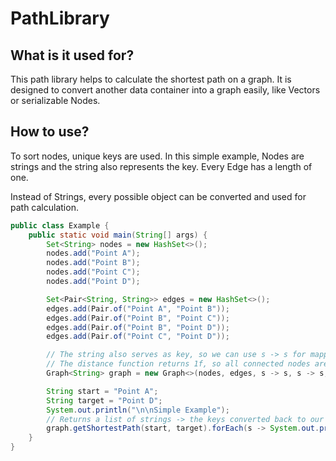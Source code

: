 # PathLibrary

## What is it used for?

This path library helps to calculate the shortest path on a graph. It is designed to convert another data container into
a graph easily, like Vectors or serializable Nodes.

## How to use?

To sort nodes, unique keys are used. In this simple example, Nodes are strings and
the string also represents the key. Every Edge has a length of one.

Instead of Strings, every possible object can be converted and used for path calculation.

```Java
public class Example {
    public static void main(String[] args) {
        Set<String> nodes = new HashSet<>();
        nodes.add("Point A");
        nodes.add("Point B");
        nodes.add("Point C");
        nodes.add("Point D");

        Set<Pair<String, String>> edges = new HashSet<>();
        edges.add(Pair.of("Point A", "Point B"));
        edges.add(Pair.of("Point B", "Point C"));
        edges.add(Pair.of("Point B", "Point D"));
        edges.add(Pair.of("Point C", "Point D"));

        // The string also serves as key, so we can use s -> s for mapping
        // The distance function returns 1f, so all connected nodes are equidistant
        Graph<String> graph = new Graph<>(nodes, edges, s -> s, s -> s, (s, s2) -> 1f);

        String start = "Point A";
        String target = "Point D";
        System.out.println("\n\nSimple Example");
        // Returns a list of strings -> the keys converted back to our Graph Type, which is also a string
        graph.getShortestPath(start, target).forEach(s -> System.out.print(s + " -> "));
    }
}
```